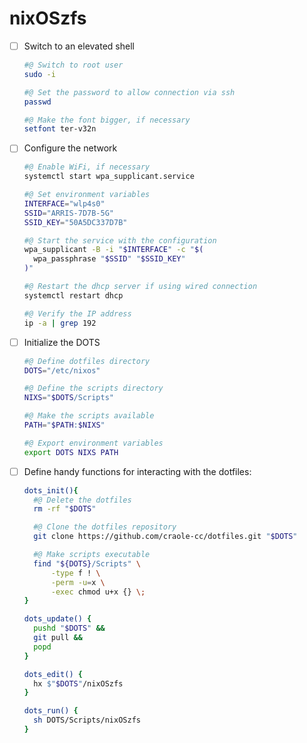 # nixOSzfs

- [ ] Switch to an elevated shell

  ```sh
  #@ Switch to root user
  sudo -i

  #@ Set the password to allow connection via ssh
  passwd

  #@ Make the font bigger, if necessary
  setfont ter-v32n
  ```

- [ ] Configure the network

  ```sh
  #@ Enable WiFi, if necessary
  systemctl start wpa_supplicant.service

  #@ Set environment variables
  INTERFACE="wlp4s0"
  SSID="ARRIS-7D7B-5G"
  SSID_KEY="50A5DC337D7B"

  #@ Start the service with the configuration
  wpa_supplicant -B -i "$INTERFACE" -c "$(
    wpa_passphrase "$SSID" "$SSID_KEY"
  )"

  #@ Restart the dhcp server if using wired connection
  systemctl restart dhcp

  #@ Verify the IP address
  ip -a | grep 192
  ```

- [ ] Initialize the DOTS

  ```sh
  #@ Define dotfiles directory
  DOTS="/etc/nixos"

  #@ Define the scripts directory
  NIXS="$DOTS/Scripts"

  #@ Make the scripts available
  PATH="$PATH:$NIXS"

  #@ Export environment variables
  export DOTS NIXS PATH
  ```

- [ ] Define handy functions for interacting with the dotfiles:

  ```sh
  dots_init(){
    #@ Delete the dotfiles
    rm -rf "$DOTS"

    #@ Clone the dotfiles repository
    git clone https://github.com/craole-cc/dotfiles.git "$DOTS"

    #@ Make scripts executable
    find "${DOTS}/Scripts" \
        -type f ! \
        -perm -u=x \
        -exec chmod u+x {} \;
  }

  dots_update() {
    pushd "$DOTS" &&
    git pull &&
    popd
  }

  dots_edit() {
    hx $"$DOTS"/nixOSzfs
  }

  dots_run() {
    sh DOTS/Scripts/nixOSzfs
  }
  ```
